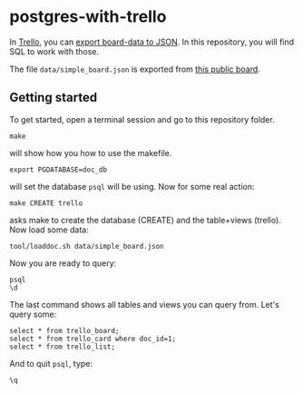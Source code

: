 postgres-with-trello
====================

In [Trello][], you can [export board-data to JSON][export]. In this repository, you will find SQL to work with those.

The file `data/simple_board.json` is exported from [this public board][simple_board].


Getting started
---------------

To get started, open a terminal session and go to this repository folder.

	make 

will show how you how to use the makefile.

	export PGDATABASE=doc_db

will set the database `psql` will be using. Now for some real action:

	make CREATE trello

asks make to create the database (CREATE) and the table+views (trello). Now load some data:

	tool/loaddoc.sh data/simple_board.json

Now you are ready to query:

	psql
	\d

The last command shows all tables and views you can query from. Let's query some:

	select * from trello_board;
	select * from trello_card where doc_id=1;
	select * from trello_list;

And to quit `psql`, type:

	\q


[Trello]: https://trello.com/
[export]: https://help.trello.com/article/747-exporting-data-from-trello-1
[simple_board]: https://trello.com/b/ZWvFVK9Z/postgres-with-trello
